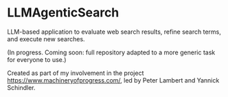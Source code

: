 # LLMAgenticSearch
LLM-based application to evaluate web search results, refine search terms, and execute new searches.

(In progress. Coming soon: full repository adapted to a more generic task for everyone to use.)

Created as part of my involvement in the project https://www.machineryofprogress.com/, led by Peter Lambert and Yannick Schindler.


